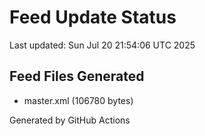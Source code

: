 # Feed Update Status
Last updated: Sun Jul 20 21:54:06 UTC 2025

## Feed Files Generated
- master.xml (106780 bytes)

Generated by GitHub Actions

